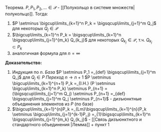 Теорема. $P, P_1, P_2, ... \in \mathcal{P}$ - [[Полукольцо в системе множеств|полукольцо]]. Тогда:
1. $P \setminus \bigcup\limits_{k=1}^n P_k = \bigsqcup\limits_{j=1}^m Q_j$ для некоторых $Q_j \in \mathcal{P}$
2. $\bigcup\limits_{k=1}^n P_k = \bigsqcup\limits_{k=1}^n \bigsqcup\limits_{j=1}^{m_k} Q_{k_j}$ для некоторых $Q_{k_j} \in \mathcal{P}$, т.ч. $Q_{k_j} \subset P_k$
3. аналогичная формула для $n = \infty$

**Доказательство:** 
1. Индукция по $n$. 
   *База* $P \setminus P_1 =_{def} \bigsqcup\limits_{j=1}^m Q_j$ для $Q_j \in P$
   *Переход* $n \to n+1$  $P \setminus \bigcup\limits_{k=1}^{n+1} P_k =_{I.H.} (P \setminus \bigcup\limits_{k=1}^n P_k) \setminus P_{n+1} = (\bigsqcup\limits_{j=1}^m Q_j) \setminus P_{n+1} =_{def} \bigsqcup\limits_{j=1}^m Q_j \setminus P_{n+1}$ - дизъюнктные объединения элементов из $P$ (по базе)
2. $\bigcup\limits_{k=1}^{n}P_k =_{Lm}\bigsqcup\limits_{k=1}^{n}(P_k \setminus \bigcup\limits_{j=1}^{k-1}P_j) =_{1}\bigsqcup\limits_{k=1}^n \bigsqcup\limits_{j=1}^{m_k} Q_{k_j}$ - [[Связь дизъюнктного и стандартного объединения |Лемма]] + пункт 1